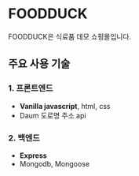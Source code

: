 # FOODDUCK

FOODDUCK은 식료품 데모 쇼핑몰입니다.


## 주요 사용 기술

### 1. 프론트엔드
- **Vanilla javascript**, html, css 
- Daum 도로명 주소 api 

### 2. 백엔드 
- **Express**
- Mongodb, Mongoose
